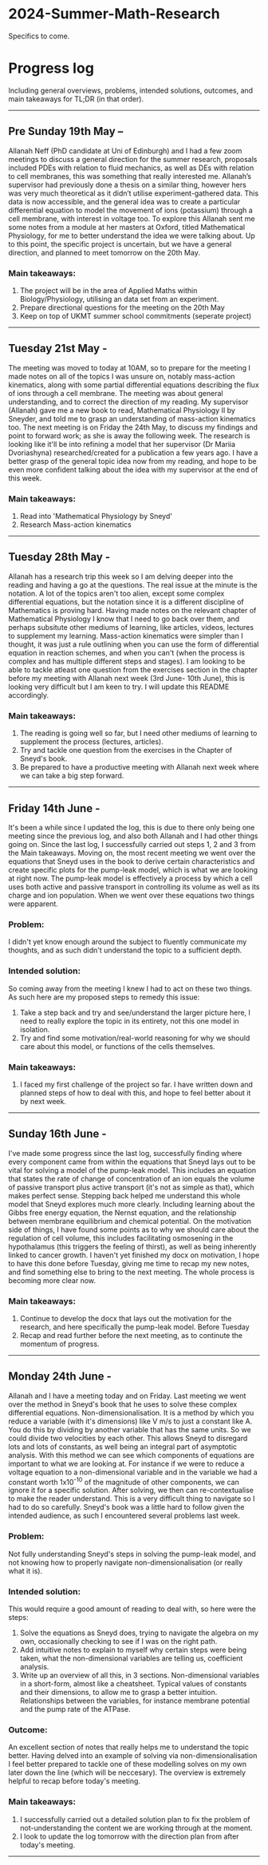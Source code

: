 # 2024-Summer-Math-Research
Specifics to come.

# Progress log
Including general overviews, problems, intended solutions, outcomes, and main takeaways for TL;DR (in that order).

-------------------------------------------------------------

## Pre Sunday 19th May – 
Allanah Neff (PhD candidate at Uni of Edinburgh) and I had a few zoom meetings to discuss a general direction for the summer research, proposals included PDEs with relation to fluid mechanics, as well as DEs with relation to cell membranes, this was something that really interested me. Allanah’s supervisor had previously done a thesis on a similar thing, however hers was very much theoretical as it didn’t utilise experiment-gathered data. This data is now accessible, and the general idea was to create a particular differential equation to model the movement of ions (potassium) through a cell membrane, with interest in voltage too. To explore this Allanah sent me some notes from a module at her masters at Oxford, titled Mathematical Physiology, for me to better understand the idea we were talking about. Up to this point, the specific project is uncertain, but we have a general direction, and planned to meet tomorrow on the 20th May.

### Main takeaways:
1. The project will be in the area of Applied Maths within Biology/Physiology, utilising an data set from an experiment.
2. Prepare directional questions for the meeting on the 20th May
3. Keep on top of UKMT summer school commitments (seperate project)

-------------------------------------------------------------

## Tuesday 21st May -
The meeting was moved to today at 10AM, so to prepare for the meeting I made notes on all of the topics I was unsure on, notably mass-action kinematics, along with some partial differential equations describing the flux of ions through a cell membrane. The meeting was about general understanding, and to correct the direction of my reading. My supervisor (Allanah) gave me a new book to read, Mathematical Physiology II by Sneyder, and told me to grasp an understanding of mass-action kinematics too. The next meeting is on Friday the 24th May, to discuss my findings and point to forward work; as she is away the following week. The research is looking like it'll be into refining a model that her supervisor (Dr Mariia Dvoriashyna) researched/created for a publication a few years ago. I have a better grasp of the general topic idea now from my reading, and hope to be even more confident talking about the idea with my supervisor at the end of this week.

### Main takeaways:
1. Read into 'Mathematical Physiology by Sneyd'
2. Research Mass-action kinematics

-------------------------------------------------------------

## Tuesday 28th May -
Allanah has a research trip this week so I am delving deeper into the reading and having a go at the questions. The real issue at the minute is the notation. A lot of the topics aren't too alien, except some complex differential equations, but the notation since it is a different discipline of Mathematics is proving hard. Having made notes on the relevant chapter of Mathematical Physiology I know that I need to go back over them, and perhaps subsitute other mediums of learning, like articles, videos, lectures to supplement my learning. Mass-action kinematics were simpler than I thought, it was just a rule outlining when you can use the form of differential equation in reaction schemes, and when you can't (when the process is complex and has multiple different steps and stages). I am looking to be able to tackle atleast one question from the exercises section in the chapter before my meeting with Allanah next week (3rd June- 10th June), this is looking very difficult but I am keen to try. I will update this README accordingly.

### Main takeaways:
1. The reading is going well so far, but I need other mediums of learning to supplement the process (lectures, articles).
2. Try and tackle one question from the exercises in the Chapter of Sneyd's book.
3. Be prepared to have a productive meeting with Allanah next week where we can take a big step forward.

-------------------------------------------------------------

## Friday 14th June - 
It's been a while since I updated the log, this is due to there only being one meeting since the previous log, and also both Allanah and I had other things going on. Since the last log, I successfully carried out steps 1, 2 and 3 from the Main takeaways. Moving on, the most recent meeting we went over the equations that Sneyd uses in the book to derive certain characteristics and create specific plots for the pump-leak model, which is what we are looking at right now. The pump-leak model is effectively a process by which a cell uses both active and passive transport in controlling its volume as well as its charge and ion population. When we went over these equations two things were apparent. 

### Problem:

I didn't yet know enough around the subject to fluently communicate my thoughts, and as such didn't understand the topic to a sufficient depth.

### Intended solution:

So coming away from the meeting I knew I had to act on these two things. As such here are my proposed steps to remedy this issue:
1. Take a step back and try and see/understand the larger picture here, I need to really explore the topic in its entirety, not this one model in isolation.
2. Try and find some motivation/real-world reasoning for why we should care about this model, or functions of the cells themselves.

### Main takeaways:
1. I faced my first challenge of the project so far. I have written down and planned steps of how to deal with this, and hope to feel better about it by next week.

-------------------------------------------------------------

## Sunday 16th June -
I've made some progress since the last log, successfully finding where every component came from within the equations that Sneyd lays out to be vital for solving a model of the pump-leak model. This includes an equation that states the rate of change of concentration of an ion equals the volume of passive transport plus active transport (it's not as simple as that), which makes perfect sense. Stepping back helped me understand this whole model that Sneyd explores much more clearly. Including learning about the Gibbs free energy equation, the Nernst equation, and the relationship between membrane equilibrium and chemical potential. On the motivation side of things, I have found some points as to why we should care about the regulation of cell volume, this includes facilitating osmosening in the hypothalamus (this triggers the feeling of thirst), as well as being inherently linked to cancer growth. I haven't yet finished my docx on motivation, I hope to have this done before Tuesday, giving me time to recap my new notes, and find something else to bring to the next meeting. The whole process is becoming more clear now.

### Main takeaways:
1. Continue to develop the docx that lays out the motivation for the research, and here specifically the pump-leak model. Before Tuesday
2. Recap and read further before the next meeting, as to continute the momentum of progress.

-------------------------------------------------------------

## Monday 24th June -
Allanah and I have a meeting today and on Friday. Last meeting we went over the method in Sneyd's book that he uses to solve these complex differential equations. Non-dimensionalisation. It is a method by which you reduce a variable (with it's dimensions) like V m/s to just a constant like A. You do this by dividing by another variable that has the same units. So we could divide two velocities by each other. This allows Sneyd to disregard lots and lots of constants, as well being an integral part of asymptotic analysis. With this method we can see which components of equations are important to what we are looking at. For instance if we were to reduce a voltage equation to a non-dimensional variable and in the variable we had a constant worth 1x10<sup>-10</sup> of the magnitude of other components, we can ignore it for a specific solution. After solving, we then can re-contextualise to make the reader understand. This is a very difficult thing to navigate so I had to do so carefully. Sneyd's book was a little hard to follow given the intended audience, as such I encountered several problems last week.

###  Problem:

Not fully understanding Sneyd's steps in solving the pump-leak model, and not knowing how to properly navigate non-dimensionalisation (or really what it is).

### Intended solution:

This would require a good amount of reading to deal with, so here were the steps:
1. Solve the equations as Sneyd does, trying to navigate the algebra on my own, occasionally checking to see if I was on the right path.
2. Add intuitive notes to explain to myself why certain steps were being taken, what the non-dimensional variables are telling us, coefficient analysis.
3. Write up an overview of all this, in 3 sections. Non-dimensional variables in a short-form, almost like a cheatsheet. Typical values of constants and their dimensions, to allow me to grasp a better intuition. Relationships between the variables, for instance membrane potential and the pump rate of the ATPase.

### Outcome:

An excellent section of notes that really helps me to understand the topic better. Having delved into an example of solving via non-dimensionalisation I feel better prepared to tackle one of these modelling solves on my own later down the line (which will be neccesary). The overview is extremely helpful to recap before today's meeting.

### Main takeaways:
1. I successfully carried out a detailed solution plan to fix the problem of not-understanding the content we are working through at the moment.
2. I look to update the log tomorrow with the direction plan from after today's meeting.
   
-------------------------------------------------------------


